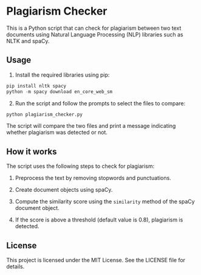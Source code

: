 # Plagiarism Checker

This is a Python script that can check for plagiarism between two text documents using Natural Language Processing (NLP) libraries such as NLTK and spaCy.

## Usage

1. Install the required libraries using pip:

``` python
pip install nltk spacy
python -m spacy download en_core_web_sm
```

2. Run the script and follow the prompts to select the files to compare:

``` python 
python plagiarism_checker.py
```

The script will compare the two files and print a message indicating whether plagiarism was detected or not.

## How it works

The script uses the following steps to check for plagiarism:

1. Preprocess the text by removing stopwords and punctuations.

2. Create document objects using spaCy.

3. Compute the similarity score using the `similarity` method of the spaCy document object.

4. If the score is above a threshold (default value is 0.8), plagiarism is detected.

## License

This project is licensed under the MIT License. See the LICENSE file for details.
